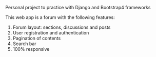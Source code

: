 Personal project to practice with Django and Bootstrap4 frameworks

This web app is a forum with the following features:
1) Forum layout: sections, discussions and posts
2) User registration and authentication
3) Pagination of contents
4) Search bar
5) 100% responsive

